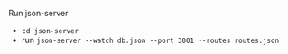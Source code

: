 Run json-server

- `cd json-server`
- run `json-server --watch db.json --port 3001 --routes routes.json`
